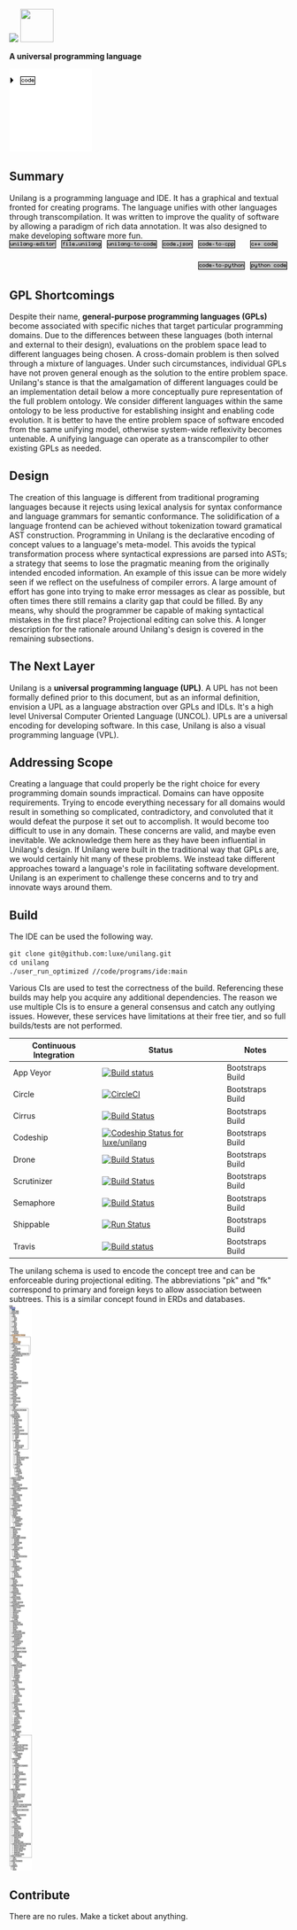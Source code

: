 <img width="" height="" src=".readme/unilang_logo.png"> [<img width="60" height="60" src=".readme/pdf_download.png">](https://www.dropbox.com/s/1qde65ekii8nyb9/unilang.pdf?dl=1)

**A universal programming language**



<img width="" height="" src=".readme/hello_world.gif">


## Summary
Unilang is a programming language and IDE.  It has a graphical and textual fronted for creating programs.  The language unifies with other languages through transcompilation.  It was written to improve the quality of software by allowing a paradigm of rich data annotation.  It was also designed to make developing software more fun.  
<img width="" height="" src=".readme/unilang_code_pipeline.png">


## GPL Shortcomings
Despite their name, **general-purpose programming languages (GPLs)** become associated with specific niches that target particular programming domains.  Due to the differences between these languages (both internal and external to their design), evaluations on the problem space lead to different languages being chosen.  A cross-domain problem is then solved through a mixture of languages.  Under such circumstances, individual GPLs have not proven general enough as the solution to the entire problem space.  Unilang's stance is that the amalgamation of different languages could be an implementation detail below a more conceptually pure representation of the full problem ontology.  We consider different languages within the same ontology to be less productive for establishing insight and enabling code evolution.  It is better to have the entire problem space of software encoded from the same unifying model, otherwise system-wide reflexivity becomes untenable.  A unifying language can operate as a transcompiler to other existing GPLs as needed.  


## Design
The creation of this language is different from traditional programing languages because it rejects using lexical analysis for syntax conformance and language grammars for semantic conformance.  The solidification of a language frontend can be achieved without tokenization toward gramatical AST construction.  Programming in Unilang is the declarative encoding of concept values to a language's meta-model.  This avoids the typical transformation process where syntactical expressions are parsed into ASTs; a strategy that seems to lose the pragmatic meaning from the originally intended encoded information.  An example of this issue can be more widely seen if we reflect on the usefulness of compiler errors.  A large amount of effort has gone into trying to make error messages as clear as possible, but often times there still remains a clarity gap that could be filled.  By any means, why should the programmer be capable of making syntactical mistakes in the first place?  Projectional editing can solve this.  A longer description for the rationale around Unilang's design is covered in the remaining subsections.  


## The Next Layer
Unilang is a **universal programming language (UPL)**.  A UPL has not been formally defined prior to this document, but as an informal definition, envision a UPL as a language abstraction over GPLs and IDLs.  It's a high level Universal Computer Oriented Language (UNCOL).  UPLs are a universal encoding for developing software.  In this case, Unilang is also a visual programming language (VPL).  


## Addressing Scope
Creating a language that could properly be the right choice for every programming domain sounds impractical.  Domains can have opposite requirements.  Trying to encode everything necessary for all domains would result in something so complicated, contradictory, and convoluted that it would defeat the purpose it set out to accomplish.  It would become too difficult to use in any domain.  These concerns are valid, and maybe even inevitable.  We acknowledge them here as they have been influential in Unilang's design.  If Unilang were built in the traditional way that GPLs are, we would certainly hit many of these problems.  We instead take different approaches toward a language's role in facilitating software development.  Unilang is an experiment to challenge these concerns and to try and innovate ways around them.  


## Build
The IDE can be used the following way.  
```
git clone git@github.com:luxe/unilang.git
cd unilang
./user_run_optimized //code/programs/ide:main
```
Various CIs are used to test the correctness of the build.  Referencing these builds may help you acquire any additional dependencies.  The reason we use multiple CIs is to ensure a general consensus and catch any outlying issues.  However, these services have limitations at their free tier, and so full builds/tests are not performed.  

| Continuous Integration | Status | Notes | 
| --- | --- | --- | 
| App Veyor | [![Build status](https://ci.appveyor.com/api/projects/status/wscwfed3pk5pxk6y?svg=true)](https://ci.appveyor.com/project/luxe/unilang) | Bootstraps Build | 
Circle | [![CircleCI](https://circleci.com/gh/luxe/unilang.svg?style=svg)](https://circleci.com/gh/luxe/unilang) | Bootstraps Build | 
Cirrus | [![Build Status](https://api.cirrus-ci.com/github/luxe/unilang.svg)](https://cirrus-ci.com/github/luxe/unilang) | Bootstraps Build | 
Codeship | [![Codeship Status for luxe/unilang](https://app.codeship.com/projects/d4f94f6b-5462-4a6e-8468-af99c4aee8c5/status?branch=master)](https://app.codeship.com/projects/416731) | Bootstraps Build | 
Drone | [![Build Status](https://cloud.drone.io/api/badges/luxe/unilang/status.svg)](https://cloud.drone.io/luxe/unilang) | Bootstraps Build | 
Scrutinizer | [![Build Status](https://scrutinizer-ci.com/g/luxe/unilang/badges/build.png?b=master)](https://scrutinizer-ci.com/g/luxe/unilang/build-status/master) | Bootstraps Build | 
Semaphore | [![Build Status](https://semaphoreci.com/api/v1/luxe/everything/branches/master/shields_badge.svg)](https://semaphoreci.com/luxe/unilang) | Bootstraps Build | 
Shippable | [![Run Status](https://api.shippable.com/projects/5c3163fd4e246e0700cea316/badge?branch=master)](https://app.shippable.com/accounts/5c3163cad1578b0700302159/dashboard) | Bootstraps Build | 
Travis | [![Build status](https://travis-ci.com/luxe/unilang.svg?branch=master)](https://travis-ci.com/luxe/unilang) | Bootstraps Build | 

The unilang schema is used to encode the concept tree and can be enforceable during projectional editing.  The abbreviations "pk" and "fk" correspond to primary and foreign keys to allow association between subtrees.  This is a similar concept found in ERDs and databases.  
<img width="" height="" src=".readme/unilang_concept_tree.png">


## Contribute
There are no rules.  Make a ticket about anything.  


